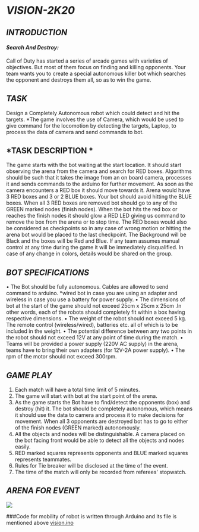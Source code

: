 # *VISION-2K20*

## *INTRODUCTION*
#### *Search And Destroy:* 
Call of Duty has started a series of arcade games with varieties of objectives. But most of  them focus on finding and killing opponents. Your team wants you to create a special  autonomous killer bot which searches the opponent and destroys them all, so as to win the  game.  

## *TASK* 
Design a Completely Autonomous robot which could detect and hit the targets. 
*The game involves the use of Camera, which would be used to give command for the  locomotion by detecting the targets, Laptop, to process the data of camera and send  commands to bot.

## *TASK DESCRIPTION *
The game starts with the bot waiting at the start location. It should start observing the arena  from the camera and search for RED boxes. Algorithms should be such that it takes the image  from an on board camera, processes it and sends commands to the arduino for further movement. As  soon as the camera encounters a RED box it should move towards it. Arena would have 3 RED  boxes and 3 or 2 BLUE boxes. Your bot should avoid hitting the BLUE boxes. When all 3 RED 
boxes are removed bot should go to any of the GREEN marked nodes (finish nodes). When the bot hits the red box or reaches the finish nodes it should glow a RED LED giving  us command to remove the box from the arena or to stop time. The RED boxes would also be considered as checkpoints so in any case of wrong motion or hitting the arena bot would  be placed to the last checkpoint. 
The Background will be Black and the boxes will be Red and Blue. If any team assumes  manual control at any time during the game it will be immediately disqualified. In case of  any change in colors, details would be shared on the group. 

## *BOT SPECIFICATIONS*  
  • The Bot should be fully autonomous. Cables are allowed to send command to arduino. *wired bot in case you are using an adapter and wireless in case you use a battery for  power supply. 
• The dimensions of bot at the start of the game should not exceed 25cm x 25cm x  25cm .In other words, each of the robots should completely fit within a box having  respective dimensions. 
• The weight of the robot should not exceed 5 kg. The remote control (wireless/wired), batteries etc. all of which is to be included in the weight. 
• The potential difference between any two points in the robot should not exceed 12V  at any point of time during the match. 
• Teams will be provided a power supply (220V AC supply) in the arena, teams have to  bring their own adapters (for 12V-2A power supply). 
• The rpm of the motor should not exceed 300rpm. 

## *GAME PLAY* 
  1. Each match will have a total time limit of 5 minutes. 
  2. The game will start with bot at the start point of the arena. 
  3. As the game starts the Bot have to find/detect the opponents (box) and destroy (hit) it.  The bot should be completely autonomous, which means it should use the data to  camera and process it to make decisions for movement. When all 3 opponents are  destroyed bot has to go to either of the finish nodes (GREEN marked) autonomously. 
  4. All the objects and nodes will be distinguishable. A camera placed on the bot facing  front would be able to detect all the objects and nodes easily.  
  5. RED marked squares represents opponents and BLUE marked squares represents teammates. 
  6. Rules for Tie breaker will be disclosed at the time of the event. 
  7. The time of the match will only be recorded from referees' stopwatch. 

## *ARENA FOR EVENT*
![](images/Arena.jpeg)

###Code for mobility of robot is written through Arduino and its file is mentioned above [vision.ino](/vision.ino) 
